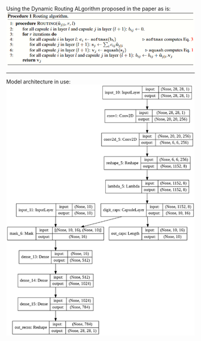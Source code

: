 Using the Dynamic Routing ALgorithm proposed in the paper as is:
![Using the Dynamic Routing ALgorithm proposed in the paper as is:](https://github.com/Utkarsh87/Capsule-Networks/blob/master/mnist%20experiments/images/Dynamic%20Routing.PNG)

---------------------------------------------------------------------------------------------------------------------------------------------------------------------------

Model architecture in use:
![Model architecture in use:](https://github.com/Utkarsh87/Capsule-Networks/blob/master/mnist%20experiments/images/model1.png)
